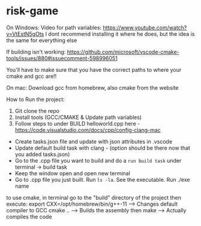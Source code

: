# risk-game
On Windows:
Video for path variables:
https://www.youtube.com/watch?v=VtEstN5gOts
I dont recommend installing it where he does, but the idea is the same for everything else


If building isn't working:
https://github.com/microsoft/vscode-cmake-tools/issues/880#issuecomment-598996051

You'll have to make sure that you have the correct paths to where your cmake and gcc are!!


On mac:
Download gcc from homebrew, also cmake from the website


How to Run the project:
1) Git clone the repo
2) Install tools (GCC/CMAKE & Update path variables)
3) Follow steps to under BUILD helloworld.cpp here - https://code.visualstudio.com/docs/cpp/config-clang-mac
- Create tasks.json file and update with json attributes in .vscode
- Update default build task with clang - (option should be there now that you added tasks.json)
- Go to the .cpp file you want to build and do a ``` run build task ``` under terminal -> build task
- Keep the window open and open new terminal
- Go to .cpp file you just built. Run ``` ls -la ```. See the executable. Run ./exe name 


to use cmake, in terminal go to the "build" directory of the project then execute:
    export CXX=/opt/homebrew/bin/g++-11            --> Changes default compiler to GCC
    cmake ..                                        --> Builds the assembly
then
    make                                            --> Actually compiles the code

